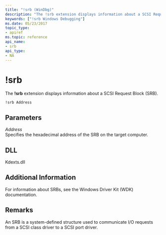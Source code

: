 ```yaml
---
title: "!srb (WinDbg)"
description: "The !srb extension displays information about a SCSI Request Block (SRB)."
keywords: ["!srb Windows Debugging"]
ms.date: 05/23/2017
topic_type:
- apiref
ms.topic: reference
api_name:
- srb
api_type:
- NA
---
```


# !srb

The **!srb** extension displays information about a SCSI Request Block (SRB).

```dbgcmd
!srb Address 
```

## Parameters

<span id="_______Address______"></span><span id="_______address______"></span><span id="_______ADDRESS______"></span> *Address*   
Specifies the hexadecimal address of the SRB on the target computer.

## DLL

Kdexts.dll

## Additional Information

For information about SRBs, see the Windows Driver Kit (WDK) documentation.

## Remarks

An SRB is a system-defined structure used to communicate I/O requests from a SCSI class driver to a SCSI port driver.
